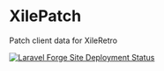 # XilePatch
Patch client data for XileRetro

[![Laravel Forge Site Deployment Status](https://img.shields.io/endpoint?url=https%3A%2F%2Fforge.laravel.com%2Fsite-badges%2F5a32653f-5613-425f-82e2-1fda61b4937e%3Fdate%3D1&style=for-the-badge)](https://forge.laravel.com/servers/573798/sites/1691995)
